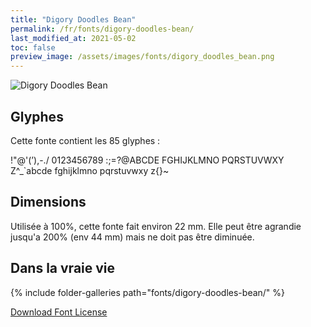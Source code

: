 ```yaml
---
title: "Digory Doodles Bean"
permalink: /fr/fonts/digory-doodles-bean/
last_modified_at: 2021-05-02
toc: false
preview_image: /assets/images/fonts/digory_doodles_bean.png
---
```

![Digory Doodles Bean](/assets/images/fonts/digory_doodles_bean.png)

## Glyphes

Cette fonte contient les 85 glyphes :

	
!"@'(’),-./
0123456789
:;=?@ABCDE
FGHIJKLMNO
PQRSTUVWXY
Z\^_`abcde
fghijklmno
pqrstuvwxy
z{}~

## Dimensions
Utilisée à 100%, cette fonte fait environ 22 mm.
Elle peut être agrandie jusqu'a 200% (env 44 mm) mais ne doit pas être diminuée.

## Dans la vraie vie
{% include folder-galleries path="fonts/digory-doodles-bean/" %}


[Download Font License](https://github.com/inkstitch/inkstitch/tree/main/fonts/digory_doodles_bean/LICENSE)


